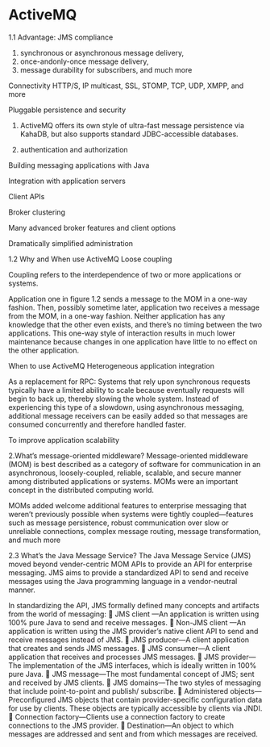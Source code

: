 # ActiveMQ
1.1 Advantage:
JMS compliance
1) synchronous or asynchronous message delivery, 
2) once-andonly-once message delivery, 
3) message durability for subscribers, and much more


Connectivity
HTTP/S, IP multicast, SSL, STOMP, TCP, UDP,
XMPP, and more

Pluggable persistence and security
1) ActiveMQ offers its own style of ultra-fast message
persistence via KahaDB, but also supports standard JDBC-accessible databases.

2) authentication and authorization

Building messaging applications with Java


Integration with application servers

Client APIs

Broker clustering

Many advanced broker features and client options


Dramatically simplified administration

1.2 Why and When use ActiveMQ
Loose coupling

Coupling
refers to the interdependence of two or more applications or systems.

Application one in figure 1.2 sends a message to the MOM in a one-way fashion.
Then, possibly sometime later, application two receives a message from the MOM, in a
one-way fashion. Neither application has any knowledge that the other even exists,
and there’s no timing between the two applications. This one-way style of interaction
results in much lower maintenance because changes in one application have little to
no effect on the other application.


When to use ActiveMQ
Heterogeneous application integration

As a replacement for RPC:
Systems that rely upon synchronous
requests typically have a limited ability to scale because eventually requests will
begin to back up, thereby slowing the whole system. Instead of experiencing
this type of a slowdown, using asynchronous messaging, additional message
receivers can be easily added so that messages are consumed concurrently and
therefore handled faster.


To improve application scalability


2.What’s message-oriented middleware?
Message-oriented middleware (MOM) is best described as a category of software for
communication in an asynchronous, loosely-coupled, reliable, scalable, and secure
manner among distributed applications or systems. MOMs were an important concept
in the distributed computing world.

MOMs added welcome additional features to enterprise messaging that weren’t
previously possible when systems were tightly coupled—features such as message persistence,
robust communication over slow or unreliable connections, complex message
routing, message transformation, and much more



2.3 What’s the Java Message Service?
The Java Message Service (JMS) moved beyond vender-centric MOM APIs to provide an
API for enterprise messaging. JMS aims to provide a standardized API to send and
receive messages using the Java programming language in a vendor-neutral manner.

In standardizing the API, JMS formally defined many concepts and artifacts from
the world of messaging:
 JMS client —An application is written using 100% pure Java to send and receive
messages.
 Non-JMS client —An application is written using the JMS provider’s native client
API to send and receive messages instead of JMS.
 JMS producer—A client application that creates and sends JMS messages.
 JMS consumer—A client application that receives and processes JMS messages.
 JMS provider—The implementation of the JMS interfaces, which is ideally written
in 100% pure Java.
 JMS message—The most fundamental concept of JMS; sent and received by JMS
clients.
 JMS domains—The two styles of messaging that include point-to-point and publish/
subscribe.
 Administered objects—Preconfigured JMS objects that contain provider-specific
configuration data for use by clients. These objects are typically accessible by clients
via JNDI.
 Connection factory—Clients use a connection factory to create connections to the
JMS provider.
 Destination—An object to which messages are addressed and sent and from
which messages are received.
















